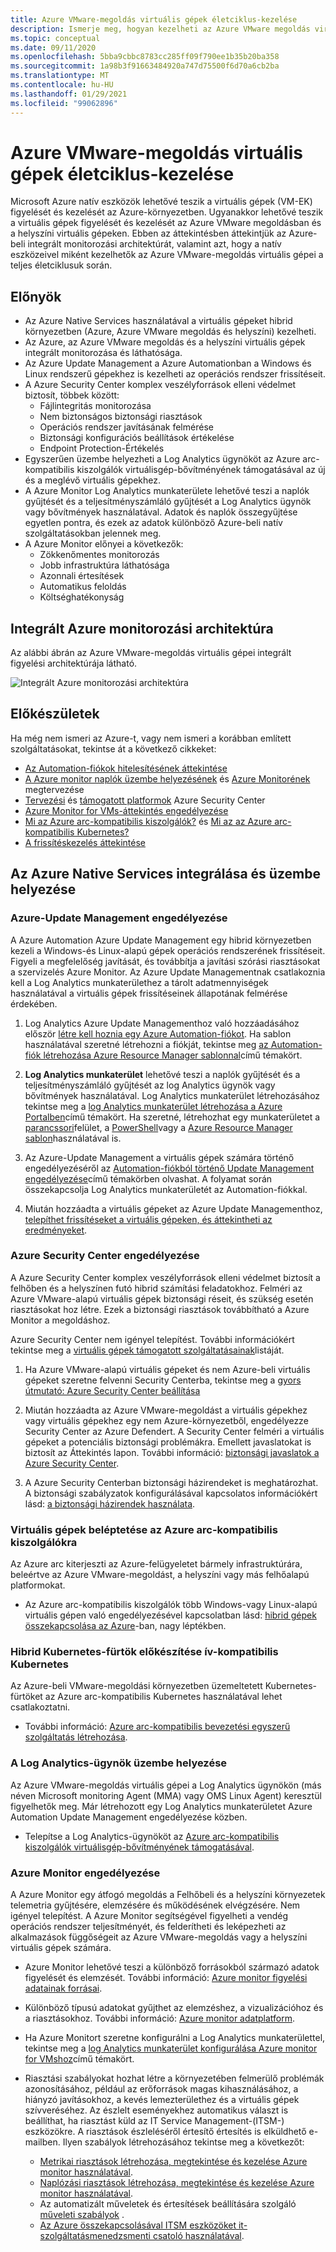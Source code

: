 ```yaml
---
title: Azure VMware-megoldás virtuális gépek életciklus-kezelése
description: Ismerje meg, hogyan kezelheti az Azure VMware megoldás virtuális gépei életciklusának minden aspektusát Microsoft Azure natív eszközökkel.
ms.topic: conceptual
ms.date: 09/11/2020
ms.openlocfilehash: 5bba9cbbc8783cc285ff09f790ee1b35b20ba358
ms.sourcegitcommit: 1a98b3f91663484920a747d75500f6d70a6cb2ba
ms.translationtype: MT
ms.contentlocale: hu-HU
ms.lasthandoff: 01/29/2021
ms.locfileid: "99062896"
---
```

# <a name="lifecycle-management-of-azure-vmware-solution-vms"></a>Azure VMware-megoldás virtuális gépek életciklus-kezelése

Microsoft Azure natív eszközök lehetővé teszik a virtuális gépek (VM-EK) figyelését és kezelését az Azure-környezetben. Ugyanakkor lehetővé teszik a virtuális gépek figyelését és kezelését az Azure VMware megoldásban és a helyszíni virtuális gépeken. Ebben az áttekintésben áttekintjük az Azure-beli integrált monitorozási architektúrát, valamint azt, hogy a natív eszközeivel miként kezelhetők az Azure VMware-megoldás virtuális gépei a teljes életciklusuk során.

## <a name="benefits"></a>Előnyök

- Az Azure Native Services használatával a virtuális gépeket hibrid környezetben (Azure, Azure VMware megoldás és helyszíni) kezelheti.
- Az Azure, az Azure VMware megoldás és a helyszíni virtuális gépek integrált monitorozása és láthatósága.
- Az Azure Update Management a Azure Automationban a Windows és Linux rendszerű gépekhez is kezelheti az operációs rendszer frissítéseit. 
- A Azure Security Center komplex veszélyforrások elleni védelmet biztosít, többek között:
    - Fájlintegritás monitorozása
    - Nem biztonságos biztonsági riasztások
    - Operációs rendszer javításának felmérése
    - Biztonsági konfigurációs beállítások értékelése
    - Endpoint Protection-Értékelés 
- Egyszerűen üzembe helyezheti a Log Analytics ügynököt az Azure arc-kompatibilis kiszolgálók virtuálisgép-bővítményének támogatásával az új és a meglévő virtuális gépekhez. 
- A Azure Monitor Log Analytics munkaterülete lehetővé teszi a naplók gyűjtését és a teljesítményszámláló gyűjtését a Log Analytics ügynök vagy bővítmények használatával. Adatok és naplók összegyűjtése egyetlen pontra, és ezek az adatok különböző Azure-beli natív szolgáltatásokban jelennek meg. 
- A Azure Monitor előnyei a következők: 
    - Zökkenőmentes monitorozás 
    - Jobb infrastruktúra láthatósága 
    - Azonnali értesítések 
    - Automatikus feloldás 
    - Költséghatékonyság 

## <a name="integrated-azure-monitoring-architecture"></a>Integrált Azure monitorozási architektúra

Az alábbi ábrán az Azure VMware-megoldás virtuális gépei integrált figyelési architektúrája látható.

![Integrált Azure monitorozási architektúra](media/lifecycle-management-azure-vmware-solutions-virtual-machines/integrated-azure-monitoring-architecture.png)

## <a name="before-you-start"></a>Előkészületek

Ha még nem ismeri az Azure-t, vagy nem ismeri a korábban említett szolgáltatásokat, tekintse át a következő cikkeket:

- [Az Automation-fiókok hitelesítésének áttekintése](../automation/automation-security-overview.md)
- [A Azure monitor naplók üzembe helyezésének](../azure-monitor/platform/design-logs-deployment.md) és [Azure Monitorének](../azure-monitor/overview.md) megtervezése
- [Tervezési](../security-center/security-center-planning-and-operations-guide.md) és [támogatott platformok](../security-center/security-center-os-coverage.md) Azure Security Center
- [Azure Monitor for VMs-áttekintés engedélyezése](../azure-monitor/insights/vminsights-enable-overview.md)
- [Mi az Azure arc-kompatibilis kiszolgálók?](../azure-arc/servers/overview.md) és [Mi az az Azure arc-kompatibilis Kubernetes?](../azure-arc/kubernetes/overview.md)
- [A frissítéskezelés áttekintése](../automation/update-management/overview.md)

## <a name="integrating-and-deploying-azure-native-services"></a>Az Azure Native Services integrálása és üzembe helyezése

### <a name="enable-azure-update-management"></a>Azure-Update Management engedélyezése

A Azure Automation Azure Update Management egy hibrid környezetben kezeli a Windows-és Linux-alapú gépek operációs rendszerének frissítéseit. Figyeli a megfelelőség javítását, és továbbítja a javítási szórási riasztásokat a szervizelés Azure Monitor. Az Azure Update Managementnak csatlakoznia kell a Log Analytics munkaterülethez a tárolt adatmennyiségek használatával a virtuális gépek frissítéseinek állapotának felmérése érdekében.

1.  Log Analytics Azure Update Managementhoz való hozzáadásához először [létre kell hoznia egy Azure Automation-fiókot](../automation/automation-create-standalone-account.md). Ha sablon használatával szeretné létrehozni a fiókját, tekintse meg [az Automation-fiók létrehozása Azure Resource Manager sablonnal](../automation/quickstart-create-automation-account-template.md)című témakört.

2. **Log Analytics munkaterület** lehetővé teszi a naplók gyűjtését és a teljesítményszámláló gyűjtését az log Analytics ügynök vagy bővítmények használatával. Log Analytics munkaterület létrehozásához tekintse meg a [log Analytics munkaterület létrehozása a Azure Portalben](../azure-monitor/learn/quick-create-workspace.md)című témakört. Ha szeretné, létrehozhat egy munkaterületet a [parancssori](../azure-monitor/learn/quick-create-workspace-cli.md)felület, a [PowerShell](../azure-monitor/platform/powershell-workspace-configuration.md)vagy a [Azure Resource Manager sablon](../azure-monitor/samples/resource-manager-workspace.md)használatával is.

3. Az Azure-Update Management a virtuális gépek számára történő engedélyezéséről az [Automation-fiókból történő Update Management engedélyezése](../automation/update-management/enable-from-automation-account.md)című témakörben olvashat. A folyamat során összekapcsolja Log Analytics munkaterületét az Automation-fiókkal. 
 
4. Miután hozzáadta a virtuális gépeket az Azure Update Managementhoz, [telepíthet frissítéseket a virtuális gépeken, és áttekintheti az eredményeket](../automation/update-management/deploy-updates.md). 

### <a name="enable-azure-security-center"></a>Azure Security Center engedélyezése

A Azure Security Center komplex veszélyforrások elleni védelmet biztosít a felhőben és a helyszínen futó hibrid számítási feladatokhoz. Felméri az Azure VMware-alapú virtuális gépek biztonsági réseit, és szükség esetén riasztásokat hoz létre. Ezek a biztonsági riasztások továbbítható a Azure Monitor a megoldáshoz.

Azure Security Center nem igényel telepítést. További információkért tekintse meg a [virtuális gépek támogatott szolgáltatásainak](../security-center/security-center-services.md)listáját.

1. Ha Azure VMware-alapú virtuális gépeket és nem Azure-beli virtuális gépeket szeretne felvenni Security Centerba, tekintse meg a [gyors útmutató: Azure Security Center beállítása](../security-center/security-center-get-started.md) 

2. Miután hozzáadta az Azure VMware-megoldást a virtuális gépekhez vagy virtuális gépekhez egy nem Azure-környezetből, engedélyezze Security Center az Azure Defendert. A Security Center felméri a virtuális gépeket a potenciális biztonsági problémákra. Emellett javaslatokat is biztosít az Áttekintés lapon. További információ: [biztonsági javaslatok a Azure Security Center](../security-center/security-center-recommendations.md).

3. A Azure Security Centerban biztonsági házirendeket is meghatározhat. A biztonsági szabályzatok konfigurálásával kapcsolatos információkért lásd: [a biztonsági házirendek használata](../security-center/tutorial-security-policy.md).

### <a name="onboard-vms-to-azure-arc-enabled-servers"></a>Virtuális gépek beléptetése az Azure arc-kompatibilis kiszolgálókra

Az Azure arc kiterjeszti az Azure-felügyeletet bármely infrastruktúrára, beleértve az Azure VMware-megoldást, a helyszíni vagy más felhőalapú platformokat.

- Az Azure arc-kompatibilis kiszolgálók több Windows-vagy Linux-alapú virtuális gépen való engedélyezésével kapcsolatban lásd: [hibrid gépek összekapcsolása az Azure](../azure-arc/servers/onboard-service-principal.md)-ban, nagy léptékben.

### <a name="onboard-hybrid-kubernetes-clusters-with-arc-enabled-kubernetes"></a>Hibrid Kubernetes-fürtök előkészítése ív-kompatibilis Kubernetes

Az Azure-beli VMware-megoldási környezetben üzemeltetett Kubernetes-fürtöket az Azure arc-kompatibilis Kubernetes használatával lehet csatlakoztatni. 

- További információ: [Azure arc-kompatibilis bevezetési egyszerű szolgáltatás létrehozása](../azure-arc/kubernetes/create-onboarding-service-principal.md).

### <a name="deploy-the-log-analytics-agent"></a>A Log Analytics-ügynök üzembe helyezése

Az Azure VMware-megoldás virtuális gépei a Log Analytics ügynökön (más néven Microsoft monitoring Agent (MMA) vagy OMS Linux Agent) keresztül figyelhetők meg. Már létrehozott egy Log Analytics munkaterületet Azure Automation Update Management engedélyezése közben.

- Telepítse a Log Analytics-ügynököt az [Azure arc-kompatibilis kiszolgálók virtuálisgép-bővítményének támogatásával](../azure-arc/servers/manage-vm-extensions.md).

### <a name="enable-azure-monitor"></a>Azure Monitor engedélyezése

A Azure Monitor egy átfogó megoldás a Felhőbeli és a helyszíni környezetek telemetria gyűjtésére, elemzésére és működésének elvégzésére. Nem igényel telepítést. A Azure Monitor segítségével figyelheti a vendég operációs rendszer teljesítményét, és felderítheti és leképezheti az alkalmazások függőségeit az Azure VMware-megoldás vagy a helyszíni virtuális gépek számára.

- Azure Monitor lehetővé teszi a különböző forrásokból származó adatok figyelését és elemzését. További információ: [Azure monitor figyelési adatainak forrásai](../azure-monitor/platform/data-sources.md).

- Különböző típusú adatokat gyűjthet az elemzéshez, a vizualizációhoz és a riasztásokhoz. További információ: [Azure monitor adatplatform](../azure-monitor/platform/data-platform.md).

- Ha Azure Monitort szeretne konfigurálni a Log Analytics munkaterülettel, tekintse meg a [log Analytics munkaterület konfigurálása Azure monitor for VMshoz](../azure-monitor/insights/vminsights-configure-workspace.md)című témakört.

- Riasztási szabályokat hozhat létre a környezetében felmerülő problémák azonosításához, például az erőforrások magas kihasználásához, a hiányzó javításokhoz, a kevés lemezterülethez és a virtuális gépek szívveréséhez. Az észlelt eseményekhez automatikus választ is beállíthat, ha riasztást küld az IT Service Management-(ITSM-) eszközökre. A riasztások észleléséről értesítő értesítés is elküldhető e-mailben. Ilyen szabályok létrehozásához tekintse meg a következőt:
    - [Metrikai riasztások létrehozása, megtekintése és kezelése Azure monitor használatával](../azure-monitor/platform/alerts-metric.md).
    - [Naplózási riasztások létrehozása, megtekintése és kezelése Azure monitor használatával](../azure-monitor/platform/alerts-log.md).
    - Az automatizált műveletek és értesítések beállítására szolgáló [műveleti szabályok](../azure-monitor/platform/alerts-action-rules.md) .
    - [Az Azure összekapcsolásával ITSM eszközöket it-szolgáltatásmenedzsmenti csatoló használatával](../azure-monitor/platform/itsmc-overview.md).